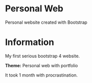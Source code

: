 # Personal Web
 Personal website created with Bootstrap

# Information
 My first serious bootstrap 4 website.

 <b>Theme:</b> Personal web with portfolio

 It took 1 month with procrastination. 
